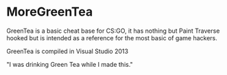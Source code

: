 # MoreGreenTea
GreenTea is a basic cheat base for CS:GO, it has nothing but Paint Traverse hooked but is intended as a reference for the most basic of game hackers.


GreenTea is compiled in Visual Studio 2013

"I was drinking Green Tea while I made this."
